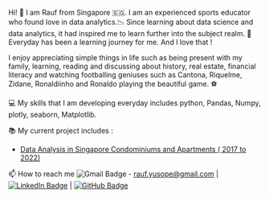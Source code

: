 
Hi! 👋 I am Rauf from Singapore 🇸🇬. I am an experienced sports educator who found love in data analytics.📉 Since learning about data science and data analytics, it had inspired me  to learn further into the subject realm. 🌱 Everyday  has been a learning journey for me. And I love that ! 

I enjoy appreciating simple things in life such as being present with my family,  learning, reading and discussing about history, real estate, financial literacy and watching footballing geniuses such as Cantona, Riquelme, Zidane, Ronaldiinho and Ronaldo playing the beautiful game. ⚽

💻 My skills that I am developing everyday includes python, Pandas, Numpy, plotly, seaborn, Matplotlib. 

📚 My current project includes :
- [Data Analysis in Singapore Condominiums and Apartments ( 2017 to 2022)](https://github.com/abdrauf26/abdul_rauf_repo)

📫 How to reach me ![Gmail Badge](https://img.shields.io/badge/Gmail-EA4335?logo=gmail&logoColor=fff&style=flat) - rauf.yusope@gmail.com | [![LinkedIn Badge](https://img.shields.io/badge/LinkedIn-0A66C2?logo=linkedin&logoColor=fff&style=flat-square)](https://www.linkedin.com/in/abdrauf26/) | [![GitHub Badge](https://img.shields.io/badge/GitHub-181717?logo=github&logoColor=fff&style=flat)](https://github.com/abdrauf26)



<!---
abdrauf26/abdrauf26 is a ✨ special ✨ repository because its `README.md` (this file) appears on your GitHub profile.
You can click the Preview link to take a look at your changes.
--->
